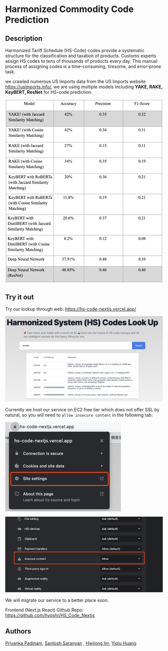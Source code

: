 # Harmonized Commodity Code Prediction

Description
-----------
Harmonized Tariff Schedule (HS-Code) codes provide a systematic structure for the classification and taxation of products. Customs experts assign HS codes to tens of thousands of products every day. This manual process of assigning codes is a time-consuming, tiresome, and error-prone task. 

we crawled numerous US Imports data from the US Imports website  https://usimports.info/, we are using multiple models including **YAKE, RAKE, KeyBERT, ResNet** for HS-code prediction.

![Alt text](image/result-table.png)

Try it out
-----------
Try our lookup through web: https://hs-code-nextjs.vercel.app/

![Alt text](image/result.png)

Currently we host our service on EC2 free tier which does not offer SSL by natural, so you will need to `allow insecure content` in the following tab:

![Alt text](image/chrome-setting.png)

![Alt text](image/allow-insecure.png)

We will migrate our service to a better place soon.

Frontend (Next.js React) Github Repo: https://github.com/hyqshr/HS_Code_Nextjs



Authors
-----------
[Priyanka Padinam](https://github.com/priya1118), [Santosh Saranyan](https://github.com/santoshsaranyan) , [Hwijong Im](https://github.com/bellwood22), [Yiqiu Huang](https://github.com/hyqshr)
